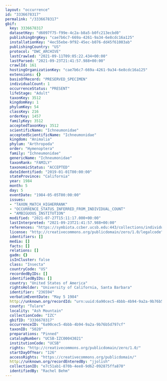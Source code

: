 ```yaml
---
layout: "occurrence"
id: "3336678317"
permalink: "/3336678317"
gbif:
  key: 3336678317
  datasetKey: "d6097f75-f99e-4c2a-b8a5-b0fc213ecbd0"
  publishingOrgKey: "cae7b6c7-669a-4261-9a34-6e8cdc16a125"
  installationKey: "4ec55ebe-9f92-45ec-b076-dd45f61003ab"
  publishingCountry: "US"
  protocol: "DWC_ARCHIVE"
  lastCrawled: "2021-09-11T09:05:22.434+00:00"
  lastParsed: "2021-09-23T21:41:57.988+00:00"
  crawlId: 161
  hostingOrganizationKey: "cae7b6c7-669a-4261-9a34-6e8cdc16a125"
  extensions: {}
  basisOfRecord: "PRESERVED_SPECIMEN"
  individualCount: 1
  occurrenceStatus: "PRESENT"
  lifeStage: "Adult"
  taxonKey: 3512
  kingdomKey: 1
  phylumKey: 54
  classKey: 216
  orderKey: 1457
  familyKey: 3512
  acceptedTaxonKey: 3512
  scientificName: "Ichneumonidae"
  acceptedScientificName: "Ichneumonidae"
  kingdom: "Animalia"
  phylum: "Arthropoda"
  order: "Hymenoptera"
  family: "Ichneumonidae"
  genericName: "Ichneumonidae"
  taxonRank: "FAMILY"
  taxonomicStatus: "ACCEPTED"
  dateIdentified: "2019-01-01T00:00:00"
  stateProvince: "California"
  year: 1984
  month: 5
  day: 5
  eventDate: "1984-05-05T00:00:00"
  issues:
  - "TAXON_MATCH_HIGHERRANK"
  - "OCCURRENCE_STATUS_INFERRED_FROM_INDIVIDUAL_COUNT"
  - "AMBIGUOUS_INSTITUTION"
  modified: "2021-07-27T15:11:17.000+00:00"
  lastInterpreted: "2021-09-23T21:41:57.988+00:00"
  references: "https://symbiota.ccber.ucsb.edu:443/collections/individual/index.php?occid=236594"
  license: "http://creativecommons.org/publicdomain/zero/1.0/legalcode"
  identifiers: []
  media: []
  facts: []
  relations: []
  gadm: {}
  isInCluster: false
  class: "Insecta"
  countryCode: "US"
  recordedByIDs: []
  identifiedByIDs: []
  country: "United States of America"
  rightsHolder: "University of California, Santa Barbara"
  identifier: "236594"
  verbatimEventDate: "May 5 1984"
  http://unknown.org/recordId: "urn:uuid:6a90cec5-4bbb-4b94-9a2a-9b76b5d797cf"
  county: "Tulare"
  locality: "Ash Mountain"
  collectionCode: "IZC"
  gbifID: "3336678317"
  occurrenceID: "6a90cec5-4bbb-4b94-9a2a-9b76b5d797cf"
  taxonID: "5020"
  preparations: "Pinned"
  catalogNumber: "UCSB-IZC00043021"
  institutionCode: "UCSB"
  rights: "http://creativecommons.org/publicdomain/zero/1.0/"
  startDayOfYear: "126"
  accessRights: "https://creativecommons.org/publicdomain/"
  http://unknown.org/recordEnteredBy: "jjolish"
  collectionID: "e7c51ab1-870b-4ee8-9d62-092875ffa870"
  identifiedBy: "Rachel Behm"
---
```

